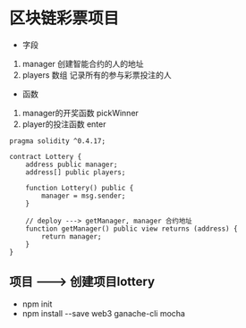 # 区块链彩票项目 
* 字段
1. manager 创建智能合约的人的地址
2. players 数组 记录所有的参与彩票投注的人
* 函数
1. manager的开奖函数 pickWinner
2. player的投注函数 enter

```
pragma solidity ^0.4.17;

contract Lottery {
    address public manager;
    address[] public players;
    
    function Lottery() public {
        manager = msg.sender;
    }
    
    // deploy ---> getManager, manager 合约地址
    function getManager() public view returns (address) {
        return manager;
    }
}
```

## 项目 ---> 创建项目lottery
* npm init
* npm install --save web3 ganache-cli mocha
